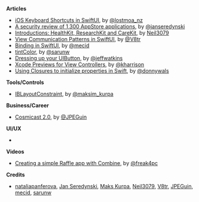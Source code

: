 **Articles**

* [iOS Keyboard Shortcuts in SwiftUI](https://lostmoa.com/blog/iOSKeyboardShortcutsInSwiftUI/), by [@lostmoa_nz](https://twitter.com/lostmoa_nz)
* [A security review of 1,300 AppStore applications](https://medium.com/@jan.seredynski/a-security-review-of-1-300-appstore-applications-1dfffbf1fc4d), by [@janseredynski](https://twitter.com/janseredynski)
* [Introductions: HealthKit, ResearchKit and CareKit](https://medium.com/kinandcartacreated/introductions-healthkit-researchkit-and-carekit-d72e2ac9ce2), by [Neil3079](https://twitter.com/Neil3079)
* [View Communication Patterns in SwiftUI](https://www.vadimbulavin.com/passing-data-between-swiftui-views/), by [@V8tr](https://twitter.com/V8tr)
* [Binding in SwiftUI](https://swiftwithmajid.com/2020/04/08/binding-in-swiftui/), by [@mecid](https://twitter.com/mecid)
* [tintColor](https://sarunw.com/posts/tintcolor/), by [@sarunw](https://twitter.com/sarunw)
* [Dressing up your UIButton](https://jeffwatkins.dev/articles/dressing-up-your-uibutton), by [@jeffwatkins](https://twitter.com/jeffwatkins)
* [Xcode Previews for View Controllers](https://useyourloaf.com/blog/xcode-previews-for-view-controllers/), by [@kharrison](https://twitter.com/kharrison)
* [Using Closures to initialize properties in Swift](https://www.donnywals.com/using-closures-to-initialize-properties-in-swift/), by [@donnywals](https://twitter.com/donnywals)

**Tools/Controls**

* [IBLayoutConstraint](https://github.com/MaksimKurpa/IBLayoutConstraint), by [@maksim_kurpa](https://twitter.com/maksim_kurpa)

**Business/Career**

* [Cosmicast 2.0](https://medium.com/@shihab.mehboob/cosmicast-2-0-this-post-shouldve-been-a-podcast-episode-a161630575b1), by [@JPEGuin](https://twitter.com/JPEGuin)

**UI/UX**

*

**Videos**

* [Creating a simple Raffle app with Combine](https://www.youtube.com/watch?v=eeO7fPw-0XA), by [@freak4pc](https://twitter.com/freak4pc)

**Credits**

* [nataliapanferova](https://github.com/nataliapanferova), [Jan Seredynski](https://github.com/serek8), [Maks Kurpa](https://github.com/MaksimKurpa), [Neil3079](https://github.com/Neil3079), [V8tr](https://github.com/V8tr), [JPEGuin](https://github.com/JPEGuin), [mecid](https://github.com/mecid), [sarunw](https://github.com/sarunw)
